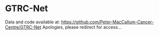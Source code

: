 # GTRC-Net
Data and code available at:
https://github.com/Peter-MacCallum-Cancer-Centre/GTRC-Net
Apologies, please redirect for access...
